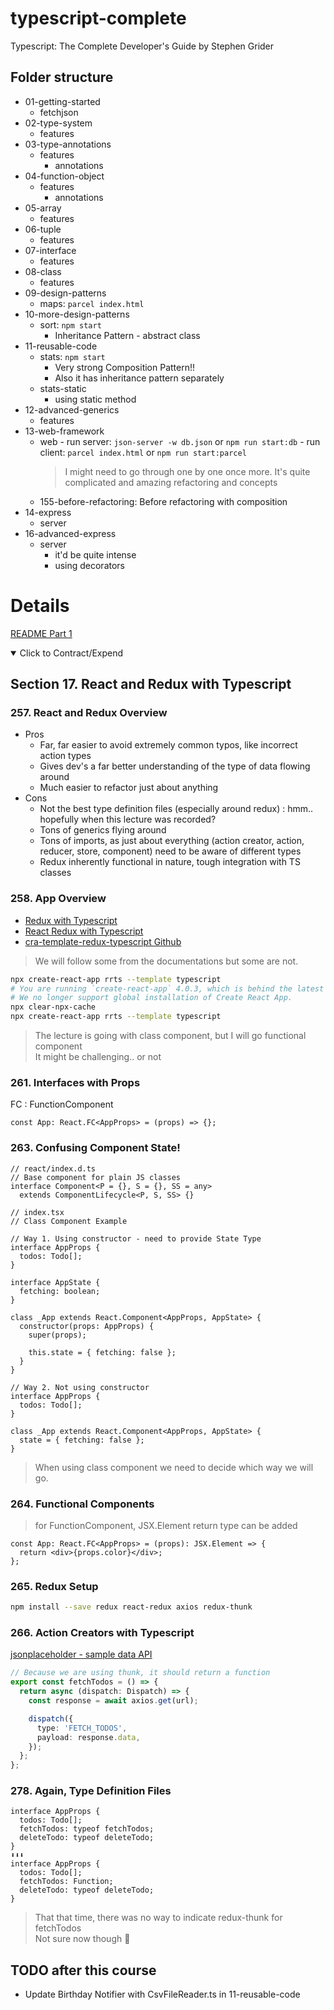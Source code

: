 # typescript-complete

Typescript: The Complete Developer's Guide by Stephen Grider

## Folder structure

- 01-getting-started
  - fetchjson
- 02-type-system
  - features
- 03-type-annotations
  - features
    - annotations
- 04-function-object
  - features
    - annotations
- 05-array
  - features
- 06-tuple
  - features
- 07-interface
  - features
- 08-class
  - features
- 09-design-patterns
  - maps: `parcel index.html`
- 10-more-design-patterns
  - sort: `npm start`
    - Inheritance Pattern - abstract class
- 11-reusable-code
  - stats: `npm start`
    - Very strong Composition Pattern!!
    - Also it has inheritance pattern separately
  - stats-static
    - using static method
- 12-advanced-generics
  - features
- 13-web-framework
  - web - run server: `json-server -w db.json` or `npm run start:db` - run client: `parcel index.html` or `npm run start:parcel`
    > I might need to go through one by one once more. It's quite complicated and amazing refactoring and concepts
  - 155-before-refactoring: Before refactoring with composition
- 14-express
  - server
- 16-advanced-express
  - server
    - it'd be quite intense
    - using decorators

# Details

[README Part 1](./README-part-1.md)

<details open> 
  <summary>Click to Contract/Expend</summary>

## Section 17. React and Redux with Typescript

### 257. React and Redux Overview

- Pros
  - Far, far easier to avoid extremely common typos, like incorrect action types
  - Gives dev's a far better understanding of the type of data flowing around
  - Much easier to refactor just about anything
- Cons
  - Not the best type definition files (especially around redux) : hmm.. hopefully when this lecture was recorded?
  - Tons of generics flying around
  - Tons of imports, as just about everything (action creator, action, reducer, store, component) need to be aware of different types
  - Redux inherently functional in nature, tough integration with TS classes

### 258. App Overview

- [Redux with Typescript](https://redux.js.org/usage/usage-with-typescript)
- [React Redux with Typescript](https://react-redux.js.org/using-react-redux/usage-with-typescript)
- [cra-template-redux-typescript Github](https://github.com/reduxjs/cra-template-redux-typescript)

> We will follow some from the documentations but some are not.

```sh
npx create-react-app rrts --template typescript
# You are running `create-react-app` 4.0.3, which is behind the latest release (5.0.0).
# We no longer support global installation of Create React App.
npx clear-npx-cache
npx create-react-app rrts --template typescript
```

> The lecture is going with class component, but I will go functional component\
> It might be challenging.. or not

### 261. Interfaces with Props

FC : FunctionComponent

```tsx
const App: React.FC<AppProps> = (props) => {};
```

### 263. Confusing Component State!

```tsx
// react/index.d.ts
// Base component for plain JS classes
interface Component<P = {}, S = {}, SS = any>
  extends ComponentLifecycle<P, S, SS> {}
```

```tsx
// index.tsx
// Class Component Example

// Way 1. Using constructor - need to provide State Type
interface AppProps {
  todos: Todo[];
}

interface AppState {
  fetching: boolean;
}

class _App extends React.Component<AppProps, AppState> {
  constructor(props: AppProps) {
    super(props);

    this.state = { fetching: false };
  }
}

// Way 2. Not using constructor
interface AppProps {
  todos: Todo[];
}

class _App extends React.Component<AppProps, AppState> {
  state = { fetching: false };
}
```

> When using class component we need to decide which way we will go.

### 264. Functional Components

> for FunctionComponent, JSX.Element return type can be added

```tsx
const App: React.FC<AppProps> = (props): JSX.Element => {
  return <div>{props.color}</div>;
};
```

### 265. Redux Setup

```sh
npm install --save redux react-redux axios redux-thunk
```

### 266. Action Creators with Typescript

[jsonplaceholder - sample data API](https://jsonplaceholder.typicode.com/todos)

```ts
// Because we are using thunk, it should return a function
export const fetchTodos = () => {
  return async (dispatch: Dispatch) => {
    const response = await axios.get(url);

    dispatch({
      type: 'FETCH_TODOS',
      payload: response.data,
    });
  };
};
```

### 278. Again, Type Definition Files

```tsx
interface AppProps {
  todos: Todo[];
  fetchTodos: typeof fetchTodos;
  deleteTodo: typeof deleteTodo;
}
⬇️⬇️⬇️
interface AppProps {
  todos: Todo[];
  fetchTodos: Function;
  deleteTodo: typeof deleteTodo;
}
```

> That that time, there was no way to indicate redux-thunk for fetchTodos\
> Not sure now though 🤷

</details>

## TODO after this course

- Update Birthday Notifier with CsvFileReader.ts in 11-reusable-code
